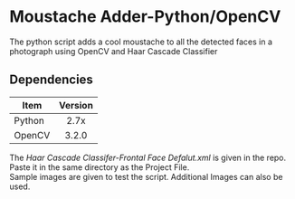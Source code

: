 # Moustache Adder-Python/OpenCV
The python script adds a cool moustache to all the detected faces in a photograph using OpenCV and Haar Cascade Classifier
## Dependencies

| Item          | Version       | 
| ------------- |:-------------:|
| Python        | 2.7x          | 
| OpenCV        | 3.2.0         |  

The *Haar Cascade Classifer-Frontal Face Defalut.xml*  is given in the repo. Paste it in the same directory as the Project File.                                                                                                                       
Sample images are given to test the script. Additional Images can also be used.                                            
